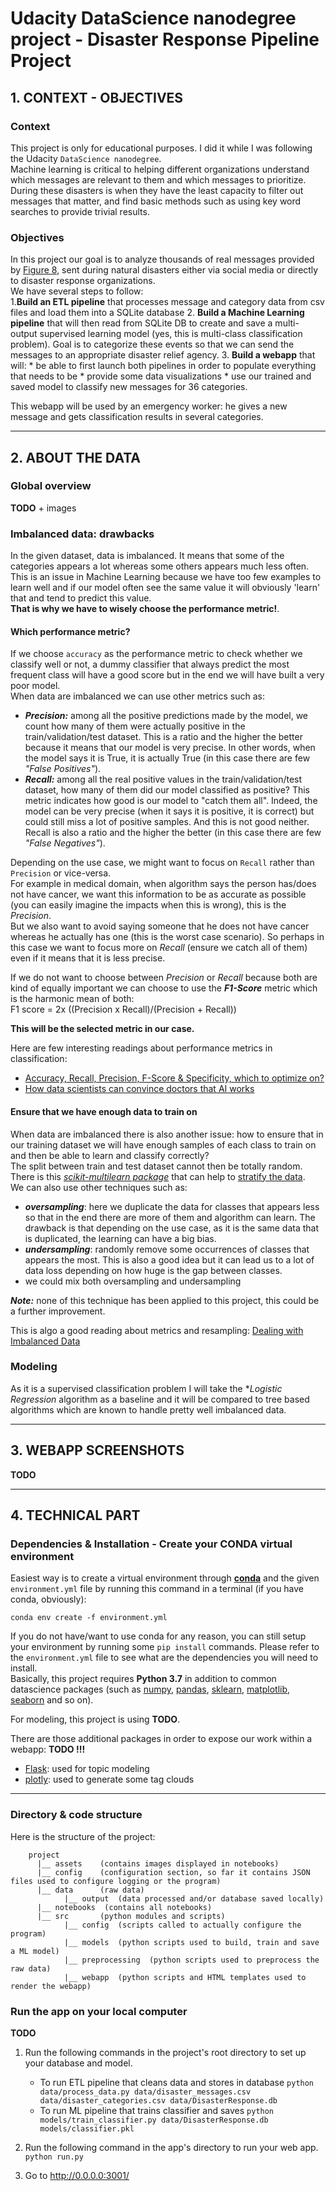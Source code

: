 # Udacity DataScience nanodegree project - Disaster Response Pipeline Project
## 1. CONTEXT - OBJECTIVES
### Context
This project is only for educational purposes. I did it while I was following the Udacity `DataScience nanodegree`.  
Machine learning is critical to helping different organizations understand which messages are relevant to them and which
messages to prioritize.  
During these disasters is when they have the least capacity to filter out messages that matter, and find basic methods 
such as using key word searches to provide trivial results.

### Objectives
In this project our goal is to analyze thousands of real messages provided by [Figure 8](https://www.figure-eight.com/),
sent during natural disasters either via social media or directly to disaster response organizations.  
We have several steps to follow:  
1.**Build an ETL pipeline** that processes message and category data from csv files and load them into a SQLite database
2. **Build a Machine Learning pipeline** that will then read from SQLite DB to create and save a multi-output supervised 
learning model (yes, this is multi-class classification problem). Goal is to categorize these events so that we can send
the messages to an appropriate disaster relief agency.
3. **Build a webapp** that will:
    * be able to first launch both pipelines in order to populate everything that needs to be
    * provide some data visualizations
    * use our trained and saved model to classify new messages for 36 categories.

This webapp will be used by an emergency worker: he gives a new message and gets classification results in several
categories.

---
## 2. ABOUT THE DATA
### Global overview
**TODO** + images

### Imbalanced data: drawbacks
In the given dataset, data is imbalanced. It means that some of the categories appears a lot whereas some others appears
much less often. This is an issue in Machine Learning because we have too few examples to learn well and if our model
often see the same value it will obviously 'learn' that and tend to predict this value.  
**That is why we have to wisely choose the performance metric!**.  

#### Which performance metric?
If we choose `accuracy` as the performance metric to check whether we classify well or not, a dummy classifier that always
predict the most frequent class will have a good score but in the end we will have built a very poor model.  
When data are imbalanced we can use other metrics such as:
* ***Precision:*** among all the positive predictions made by the model, we count how many of them were actually positive
in the train/validation/test dataset. This is a ratio and the higher the better because it means that our model is very
precise. In other words, when the model says it is True, it is actually True (in this case there are few _"False
Positives"_).
* ***Recall:*** among all the real positive values in the train/validation/test dataset, how many of them did our model
classified as positive? This metric indicates how good is our model to "catch them all". Indeed, the model can be very
precise (when it says it is positive, it is correct) but could still miss a lot of positive samples. And this is not 
good neither. Recall is also a ratio and the higher the better (in this case there are few _"False Negatives"_).

Depending on the use case, we might want to focus on `Recall` rather than `Precision` or vice-versa.  
For example in medical domain, when algorithm says the person has/does not have cancer, we want this information to be as
accurate as possible (you can easily imagine the impacts when this is wrong), this is the _Precision_.  
But we also want to avoid saying someone that he does not have cancer whereas he actually has one (this is the worst 
case scenario). So perhaps in this case we want to focus more on _Recall_ (ensure we catch all of them) even if it means
that it is less precise.

If we do not want to choose between _Precision_ or _Recall_ because both are kind of equally important we can choose to
use the ***F1-Score*** metric which is the harmonic mean of both:  
F1 score = 2x ((Precision x Recall)/(Precision + Recall))

**This will be the selected metric in our case.**

Here are few interesting readings about performance metrics in classification:
* [Accuracy, Recall, Precision, F-Score & Specificity, which to optimize on?](https://towardsdatascience.com/accuracy-recall-precision-f-score-specificity-which-to-optimize-on-867d3f11124)
* [How data scientists can convince doctors that AI works](https://towardsdatascience.com/how-data-scientists-can-convince-doctors-that-ai-works-c27121432ccd)


#### Ensure that we have enough data to train on
When data are imbalanced there is also another issue: how to ensure that in our training dataset we will have enough
samples of each class to train on and then be able to learn and classify correctly?  
The split between train and test dataset cannot then be totally random. There is this *[scikit-multilearn package](http://scikit.ml/index.html)*
that can help to [stratify the data](http://scikit.ml/stratification.html).  
We can also use other techniques such as:
* ***oversampling***: here we duplicate the data for classes that appears less so that in the end there are more of them and
algorithm can learn. The drawback is that depending on the use case, as it is the same data that is duplicated, the 
learning can have a big bias.
* ***undersampling***: randomly remove some occurrences of classes that appears the most. This is also a good idea but it can
lead us to a lot of data loss depending on how huge is the gap between classes.
* we could mix both oversampling and undersampling

***Note:*** none of this technique has been applied to this project, this could be a further improvement.

This is algo a good reading about metrics and resampling: [Dealing with Imbalanced Data](https://towardsdatascience.com/methods-for-dealing-with-imbalanced-data-5b761be45a18)

### Modeling
As it is a supervised classification problem I will take the **Logistic Regression* algorithm as a baseline and it will be
compared to tree based algorithms which are known to handle pretty well imbalanced data.

---
## 3. WEBAPP SCREENSHOTS

**TODO**



---
## 4. TECHNICAL PART
### Dependencies & Installation - Create your CONDA virtual environment
Easiest way is to create a virtual environment through **[conda](https://docs.conda.io/en/latest/)**
and the given `environment.yml` file by running this command in a terminal (if you have conda, obviously):
```
conda env create -f environment.yml
```

If you do not have/want to use conda for any reason, you can still setup your environment by running some `pip install`
commands. Please refer to the `environment.yml` file to see what are the dependencies you will need to install.  
Basically, this project requires **Python 3.7** in addition to common datascience packages (such as 
[numpy](https://www.numpy.org/), [pandas](https://pandas.pydata.org/), 
[sklearn](https://scikit-learn.org/stable/), [matplotlib](https://matplotlib.org/), 
[seaborn](https://seaborn.pydata.org/) and so on).

For modeling, this project is using **TODO**.  

There are those additional packages in order to expose our work within a webapp:
**TODO !!!**
* [Flask](https://radimrehurek.com/gensim/): used for topic modeling
* [plotly](https://pypi.org/project/wordcloud/): used to generate some tag clouds



---
### Directory & code structure
Here is the structure of the project:
```
    project
      |__ assets    (contains images displayed in notebooks)
      |__ config    (configuration section, so far it contains JSON files used to configure logging or the program)
      |__ data      (raw data)
            |__ output  (data processed and/or database saved locally)
      |__ notebooks  (contains all notebooks)
      |__ src       (python modules and scripts)
            |__ config  (scripts called to actually configure the program)
            |__ models  (python scripts used to build, train and save a ML model)
            |__ preprocessing  (python scripts used to preprocess the raw data)
            |__ webapp  (python scripts and HTML templates used to render the webapp)
```

### Run the app on your local computer
**TODO**
1. Run the following commands in the project's root directory to set up your database and model.

    - To run ETL pipeline that cleans data and stores in database
        `python data/process_data.py data/disaster_messages.csv data/disaster_categories.csv data/DisasterResponse.db`
    - To run ML pipeline that trains classifier and saves
        `python models/train_classifier.py data/DisasterResponse.db models/classifier.pkl`

2. Run the following command in the app's directory to run your web app.
    `python run.py`

3. Go to http://0.0.0.0:3001/
